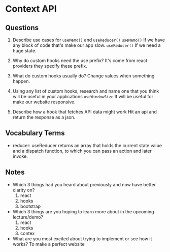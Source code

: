 # Context API

## Questions
1. Describe use cases for `useMemo()` and `useReducer()`
    `useMemo()` If we have any block of code that's make our app slow.
    `useReducer()` If we need a huge state.

1. Why do custom hooks need the use prefix?
   It's come from react providers they specify these prefix.
1. What do custom hooks usually do?
    Change values when something happen.
1. Using any list of custom hooks, research and name one that you think will be useful in your applications
    `useWindowSize` It will be useful for make our website responsive.
1. Describe how a hook that fetches API data might work
    Hit an api and return the response as a json.


## Vocabulary Terms

* reducer: useReducer returns an array that holds the current state value and a dispatch function, to which you can pass an action and later invoke.
 


## Notes
* Which 3 things had you heard about previously and now have better clarity on?
    1. react
    1. hooks
    1. bootstrap
* Which 3 things are you hoping to learn more about in the upcoming lecture/demo?
    1. react
    1. hooks
    1. contex
* What are you most excited about trying to implement or see how it works?
To make a perfect website
